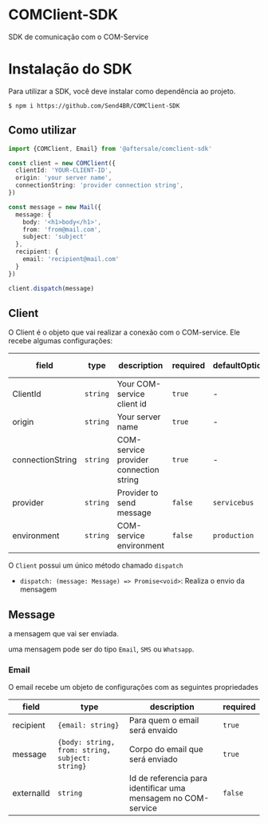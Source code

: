 # COMClient-SDK

SDK de comunicação com o COM-Service

# Instalação do SDK

Para utilizar a SDK, você deve instalar como dependência ao projeto.

``` shell
$ npm i https://github.com/Send4BR/COMClient-SDK
```

## Como utilizar


```ts
import {COMClient, Email} from '@aftersale/comclient-sdk'

const client = new COMClient({
  clientId: 'YOUR-CLIENT-ID',
  origin: 'your server name',
  connectionString: 'provider connection string',
})

const message = new Mail({
  message: {
    body: '<h1>body</h1>',
    from: 'from@mail.com',
    subject: 'subject'
  },
  recipient: {
    email: 'recipient@mail.com'
  }
})

client.dispatch(message)
```

## Client

O Client é o objeto que vai realizar a conexão com o COM-service.
Ele recebe algumas configurações:

|field|type|description|required|defaultOption|available options |
|-----|----|-----------|--------|-------------|----|
|ClientId|`string`|Your COM-service client id | `true` | - | - |
| origin | `string` | Your server name | `true` | - | - |
| connectionString | `string` | COM-service provider connection string | `true` | - | - |
| provider | `string` | Provider to send message | `false` | `servicebus` | `servicebus` \| `faker` |
| environment | `string` | COM-service environment | `false` | `production` | `production` \| `staging` \| `sprint` |

O `Client` possui um único método chamado `dispatch`

- `dispatch: (message: Message) => Promise<void>`: Realiza o envio da mensagem


## Message

a mensagem que vai ser enviada.

uma mensagem pode ser do tipo `Email`, `SMS` ou `Whatsapp`.

### Email

O email recebe um objeto de configurações com as seguintes propriedades

| field | type | description | required |
|-------|------|-------------|----------|
|recipient| `{email: string}` | Para quem o email será envaido | `true` |
|message| `{body: string, from: string, subject: string}` | Corpo do email que será enviado | `true` |
| externalId | `string` | Id de referencia para identificar uma mensagem no COM-service | `false` | 
